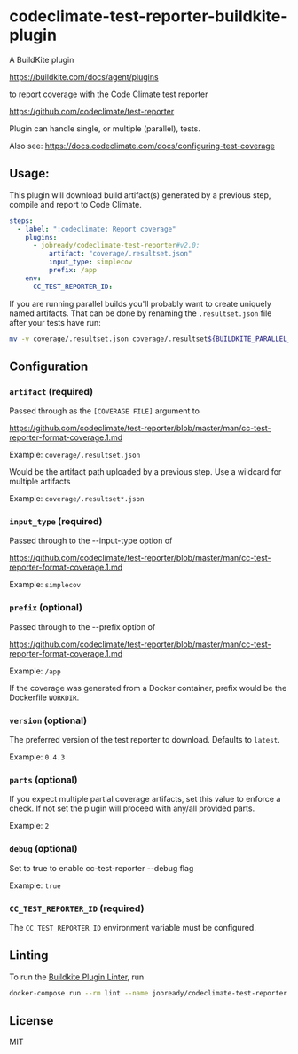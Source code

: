 # codeclimate-test-reporter-buildkite-plugin

A BuildKite plugin

https://buildkite.com/docs/agent/plugins

to report coverage with the Code Climate test reporter

https://github.com/codeclimate/test-reporter

Plugin can handle single, or multiple (parallel), tests.

Also see: https://docs.codeclimate.com/docs/configuring-test-coverage

## Usage:

This plugin will download build artifact(s) generated by a previous step, compile and report to Code Climate.

```yml
steps:
  - label: ":codeclimate: Report coverage"
    plugins:
      - jobready/codeclimate-test-reporter#v2.0:
          artifact: "coverage/.resultset.json"
          input_type: simplecov
          prefix: /app
    env:
      CC_TEST_REPORTER_ID:
```

If you are running parallel builds you'll probably want to create uniquely
named artifacts. That can be done by renaming the `.resultset.json` file
after your tests have run:

```bash
mv -v coverage/.resultset.json coverage/.resultset${BUILDKITE_PARALLEL_JOB}.json
```

## Configuration

### `artifact` (required)

Passed through as the `[COVERAGE FILE]` argument to

https://github.com/codeclimate/test-reporter/blob/master/man/cc-test-reporter-format-coverage.1.md

Example: `coverage/.resultset.json`

Would be the artifact path uploaded by a previous step. Use a wildcard for multiple artifacts

Example: `coverage/.resultset*.json`

### `input_type` (required)

Passed through to the --input-type option of

https://github.com/codeclimate/test-reporter/blob/master/man/cc-test-reporter-format-coverage.1.md

Example: `simplecov`

### `prefix` (optional)

Passed through to the --prefix option of

https://github.com/codeclimate/test-reporter/blob/master/man/cc-test-reporter-format-coverage.1.md

Example: `/app`

If the coverage was generated from a Docker container, prefix would be the Dockerfile `WORKDIR`.

### `version` (optional)

The preferred version of the test reporter to download. Defaults to `latest`.

Example: `0.4.3`

### `parts` (optional)

If you expect multiple partial coverage artifacts, set this value to enforce a check. If not set the plugin will proceed with any/all provided parts.

Example: `2`

### `debug` (optional)

Set to true to enable cc-test-reporter --debug flag

Example: `true`

### `CC_TEST_REPORTER_ID` (required)

The `CC_TEST_REPORTER_ID` environment variable must be configured.


## Linting

To run the [Buildkite Plugin Linter](https://github.com/buildkite-plugins/buildkite-plugin-linter), run

```sh
docker-compose run --rm lint --name jobready/codeclimate-test-reporter
```

## License

MIT
